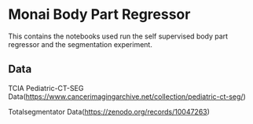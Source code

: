 # Monai Body Part Regressor 

This contains the notebooks used run the self supervised body part regressor and the segmentation experiment.

## Data

TCIA Pediatric-CT-SEG Data(https://www.cancerimagingarchive.net/collection/pediatric-ct-seg/)

Totalsegmentator Data(https://zenodo.org/records/10047263)
